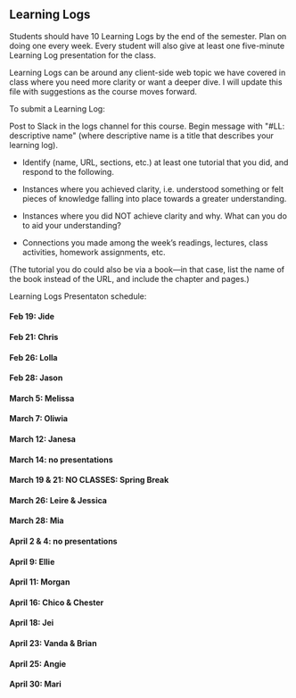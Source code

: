 ## Learning Logs

Students should have 10 Learning Logs by the end of the semester. Plan on doing one every week. Every student will also give at least one five-minute Learning Log presentation for the class.

Learning Logs can be around any client-side web topic we have covered in class where you need more clarity or want a deeper dive. I will update this file with suggestions as the course moves forward.

To submit a Learning Log:


Post to Slack in the logs channel for this course. Begin message with "#LL: descriptive name" (where descriptive name is a title that describes your learning log).

* Identify (name, URL, sections, etc.) at least one tutorial that you did, and respond to the following.

* Instances where you achieved clarity, i.e. understood something or felt pieces of knowledge falling into place towards a greater understanding.

* Instances where you did NOT achieve clarity and why. What can you do to aid your understanding?

* Connections you made among the week’s readings, lectures, class activities, homework assignments, etc.

(The tutorial you do could also be via a book—in that case, list the name of the book instead of the URL, and include the chapter and pages.)


Learning Logs Presentaton schedule:

#### Feb 19: Jide

#### Feb 21: Chris

#### Feb 26: Lolla

#### Feb 28: Jason

#### March 5: Melissa  

#### March 7: Oliwia

#### March 12: Janesa

#### March 14: no presentations

#### March 19 & 21: NO CLASSES: Spring Break

#### March 26: Leire & Jessica

#### March 28: Mia

#### April 2 & 4: no presentations

#### April 9: Ellie

#### April 11: Morgan

#### April 16: Chico & Chester

#### April 18: Jei

#### April 23: Vanda & Brian

#### April 25: Angie

#### April 30: Mari
